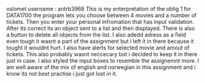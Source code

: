 oslomet username : antrb3968
This is  my enterpretation of the oblig 1 for DATA1700
the program lets you choose between 4 movies and a number of tickets.
Then you enter your personal infromation that has input validation. After its correct its an object sent to a list and then displayed. There is also a button to delete all objects from the list.
I also adedd adress as a field even tough it wasnt a part of the assignment but i left it in there because it tought it wouldnt hurt.
I also have alerts for selected movie and amout of tickets. This also probably wasnt neccecary but i decided to keep it in there just in case.
I also styled the input boxes to resemble the assignemnt more.
I am well aware of the mix of english and norwegian in this assignment and i know its not best practise i just got lost in it.
